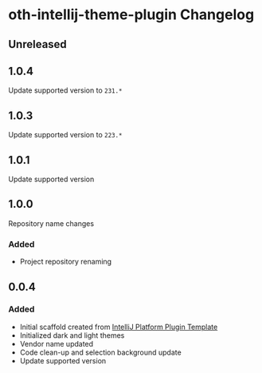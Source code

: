<!-- Keep a Changelog guide -> https://keepachangelog.com -->

# oth-intellij-theme-plugin Changelog

## Unreleased

## 1.0.4
Update supported version to `231.*`

## 1.0.3
Update supported version to `223.*`

## 1.0.1
Update supported version

## 1.0.0
Repository name changes

### Added
- Project repository renaming

## 0.0.4

### Added
- Initial scaffold created from [IntelliJ Platform Plugin Template](https://github.com/JetBrains/intellij-platform-plugin-template)
- Initialized dark and light themes
- Vendor name updated
- Code clean-up and selection background update
- Update supported version

